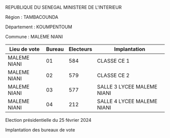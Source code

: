 REPUBLIQUE DU SENEGAL MINISTERE DE L'INTERIEUR

Région : TAMBACOUNDA

Département : KOUMPENTOUM

Commune : MALEME NIANI

| Lieu de vote | Bureau | Electeurs | Implantation |
| - | - | - | - |
| MALEME NIANI | 01 | 584 | CLASSE CE 1 |
| MALEME NIANI | 02 | 579 | CLASSE CE 2 |
| MALEME NIANI | 03 | 577 | SALLE 3 LYCEE MALEME NIANI |
| MALEME NIANI | 04 | 212 | SALLE 4 LYCEE MALEME NIANI |

<!-- PageNumber="7/12" -->

Election présidentielle du 25 février 2024

Implantation des bureaux de vote
